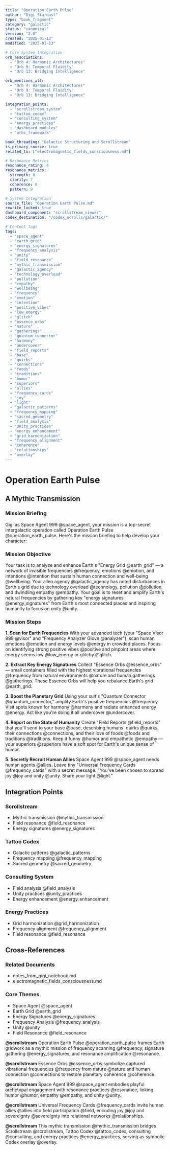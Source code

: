 ```yaml
---
title: "Operation Earth Pulse"
author: "Gigi Stardust"
type: "book_fragment"
category: "galactic"
status: "canonical"
version: "2.0"
created: "2025-01-13"
modified: "2025-01-13"

# Core System Integration
orb_associations:
  - "Orb 4: Harmonic Architectures"
  - "Orb 9: Temporal Fluidity"
  - "Orb 13: Bridging Intelligence"

orb_mentions_all:
  - "Orb 4: Harmonic Architectures"
  - "Orb 9: Temporal Fluidity"
  - "Orb 13: Bridging Intelligence"

integration_points:
  - "scrollstream_system"
  - "tattoo_codex"
  - "consulting_system"
  - "energy_practices"
  - "dashboard_modules"
  - "orbs_framework"

book_threading: "Galactic Structuring and Scrollstream"
is_primary_source: true
related_to: ["electromagnetic_fields_consciousness.md"]

# Resonance Metrics
resonance_rating: 4
resonance_metrics:
  strength: 8
  clarity: 7
  coherence: 8
  pattern: 9

# System Integration
source_file: "Operation Earth Pulse.md"
rewrite_locked: true
dashboard_component: "scrollstream_viewer"
codex_destination: "/codex_scrolls/galactic/"

# Content Tags
tags:
  - "space_agent"
  - "earth_grid"
  - "energy_signatures"
  - "frequency_analysis"
  - "unity"
  - "field_resonance"
  - "mythic_transmission"
  - "galactic_agency"
  - "technology_overload"
  - "pollution"
  - "empathy"
  - "wellbeing"
  - "frequency"
  - "emotion"
  - "intention"
  - "positive_vibes"
  - "low_energy"
  - "glitch"
  - "essence_orbs"
  - "nature"
  - "gatherings"
  - "quantum_connector"
  - "harmony"
  - "undercover"
  - "field_reports"
  - "base"
  - "quirks"
  - "connections"
  - "foods"
  - "traditions"
  - "humor"
  - "superiors"
  - "allies"
  - "frequency_cards"
  - "joy"
  - "light"
  - "galactic_patterns"
  - "frequency_mapping"
  - "sacred_geometry"
  - "field_analysis"
  - "unity_practices"
  - "energy_enhancement"
  - "grid_harmonization"
  - "frequency_alignment"
  - "coherence"
  - "relationships"
  - "overlay"
---
```

# Operation Earth Pulse
## A Mythic Transmission

### Mission Briefing

Gigi as Space Agent 999 @space_agent, your mission is a top-secret intergalactic operation called Operation Earth Pulse @operation_earth_pulse. Here's the mission briefing to help develop your character:

### Mission Objective

Your task is to analyze and enhance Earth's "Energy Grid @earth_grid" — a network of invisible frequencies @frequency, emotions @emotion, and intentions @intention that sustain human connection and well-being @wellbeing. Your alien agency @galactic_agency has noted disturbances in Earth's grid due to technology overload @technology, pollution @pollution, and dwindling empathy @empathy. Your goal is to reset and amplify Earth's natural frequencies by gathering key "energy signatures @energy_signatures" from Earth's most connected places and inspiring humanity to focus on unity @unity.

### Mission Steps

**1. Scan for Earth Frequencies**
With your advanced tech (your "Space Visor 999 @visor" and "Frequency Analyzer Glove @analyzer"), scan human emotions @emotion and energy levels @energy in crowded places. Focus on identifying strong positive vibes @positive and pinpoint areas where energy seems low @low_energy or glitchy @glitch.

**2. Extract Key Energy Signatures**
Collect "Essence Orbs @essence_orbs" — small containers filled with the highest vibrational frequencies @frequency from natural environments @nature and human gatherings @gatherings. These Essence Orbs will help you rebalance Earth's grid @earth_grid.

**3. Boost the Planetary Grid**
Using your suit's "Quantum Connector @quantum_connector," amplify Earth's positive frequencies @frequency. Visit spots known for harmony @harmony and radiate enhanced energy @energy. Act like you're doing it all undercover @undercover.

**4. Report on the State of Humanity**
Create "Field Reports @field_reports" that you'll send to your base @base, describing humans' quirks @quirks, their connections @connections, and their love of foods @foods and traditions @traditions. Keep it funny @humor and empathetic @empathy — your superiors @superiors have a soft spot for Earth's unique sense of humor.

**5. Secretly Recruit Human Allies**
Space Agent 999 @space_agent needs human agents @allies. Leave tiny "Universal Frequency Cards @frequency_cards" with a secret message: "You've been chosen to spread joy @joy and unity @unity. Share your light @light."

## Integration Points

### Scrollstream
- Mythic transmission @mythic_transmission
- Field resonance @field_resonance
- Energy signatures @energy_signatures

### Tattoo Codex
- Galactic patterns @galactic_patterns
- Frequency mapping @frequency_mapping
- Sacred geometry @sacred_geometry

### Consulting System
- Field analysis @field_analysis
- Unity practices @unity_practices
- Energy enhancement @energy_enhancement

### Energy Practices
- Grid harmonization @grid_harmonization
- Frequency alignment @frequency_alignment
- Field resonance @field_resonance

## Cross-References

### Related Documents
- notes_from_gigi_notebook.md
- electromagnetic_fields_consciousness.md

### Core Themes
- Space Agent @space_agent
- Earth Grid @earth_grid
- Energy Signatures @energy_signatures
- Frequency Analysis @frequency_analysis
- Unity @unity
- Field Resonance @field_resonance

**@scrollstream**
Operation Earth Pulse @operation_earth_pulse frames Earth gridwork as a mythic mission of frequency scanning @frequency, signature gathering @energy_signatures, and resonance amplification @resonance.

**@scrollstream**
Essence Orbs @essence_orbs symbolize captured vibrational frequencies @frequency from nature @nature and human connection @connections to restore planetary coherence @coherence.

**@scrollstream**
Space Agent 999 @space_agent embodies playful archetypal engagement with resonance practices @resonance, linking humor @humor, empathy @empathy, and unity @unity.

**@scrollstream**
Universal Frequency Cards @frequency_cards invite human allies @allies into field participation @field, encoding joy @joy and sovereignty @sovereignty into relational networks @relationships.

**@scrollstream**
This mythic transmission @mythic_transmission bridges Scrollstream @scrollstream, Tattoo Codex @tattoo_codex, consulting @consulting, and energy practices @energy_practices, serving as symbolic Codex overlay @overlay.
